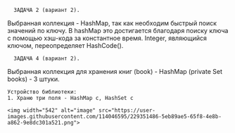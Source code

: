       ЗАДАЧА 2 (вариант 2).
Выбранная коллекция - HashMap, так как необходим быстрый поиск значений по ключу.
В hashMap это достигается благодаря поиску ключа с помощью хэш-кода за константное время. Integer, являющийся ключом, переопределяет HashCode().

      ЗАДАЧА 4 (вариант 2).
Выбранная коллекция для хранения книг (book) - HashMap (private Set<Book> books) - 3 штуки.

    Устройство библиотеки:
    1. Храню три поля - HashMap с, HashSet с
    
    <img width="542" alt="image" src="https://user-images.githubusercontent.com/114046595/229351486-5eb89ae5-65f8-4e8b-a862-9e8dc301a521.png">

